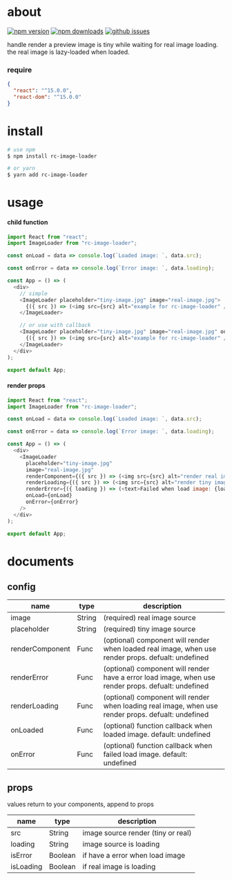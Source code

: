 # about

[![npm version][npm-version-image]][npm-url]
[![npm downloads][npm-downloads-image]][npm-url]
[![github issues][github-issues-image]][github-issues-url]

handle render a preview image is tiny while waiting for real image loading. the real image is lazy-loaded when loaded.

### require

```json
{
  "react": "^15.0.0",
  "react-dom": "^15.0.0"
}
```

# install

```bash
# use npm
$ npm install rc-image-loader

# or yarn
$ yarn add rc-image-loader
```

# usage

#### child function

```javascript
import React from "react";
import ImageLoader from "rc-image-loader";

const onLoad = data => console.log(`Loaded image: `, data.src);

const onError = data => console.log(`Error image: `, data.loading);

const App = () => (
  <div>
    // simple
    <ImageLoader placeholder="tiny-image.jpg" image="real-image.jpg">
      {({ src }) => (<img src={src} alt="example for rc-image-loader" />)}
    </ImageLoader>

    // or use with callback
    <ImageLoader placeholder="tiny-image.jpg" image="real-image.jpg" onLoad={onLoad} onError={onError}>
      {({ src }) => (<img src={src} alt="example for rc-image-loader" />)}
    </ImageLoader>
  </div>
);

export default App;
```

#### render props

```javascript
import React from "react";
import ImageLoader from "rc-image-loader";

const onLoad = data => console.log(`Loaded image: `, data.src);

const onError = data => console.log(`Error image: `, data.loading);

const App = () => (
  <div>
    <ImageLoader
      placeholder="tiny-image.jpg"
      image="real-image.jpg"
      renderComponent={({ src }) => (<img src={src} alt="render real image" />)}
      renderLoading={({ src }) => (<img src={src} alt="render tiny image" />)}
      renderError={({ loading }) => (<text>Failed when load image: {loading}</text>)}
      onLoad={onLoad}
      onError={onError}
    />
  </div>
);

export default App;
```

# documents

## config

| name           | type    | description                                                                                                            |
| -------------- | ------- | ---------------------------------------------------------------------------------------------------------------------- |
| image          | String  | (required) real image source                                                                                           |
| placeholder    | String  | (required) tiny image source                                                                                           |
| renderComponent| Func    | (optional) component will render when loaded real image, when use render props. defualt: undefined                     |
| renderError    | Func    | (optional) component will render have a error load image, when use render props. defualt: undefined                    |
| renderLoading  | Func    | (optional) component will render when loading real image, when use render props. defualt: undefined                    |
| onLoaded       | Func    | (optional) function callback when loaded image. default: undefined                                                     |
| onError        | Func    | (optional) function callback when failed load image. default: undefined                                                |

## props

values return to your components, append to props

| name      | type    | description                                |
| --------- | ------- | ------------------------------------------ |
| src       | String  | image source render (tiny or real)         |
| loading   | String  | image source is loading                    |
| isError   | Boolean | if have a error when load image            |
| isLoading | Boolean | if real image is loading                   |

[npm-url]: https://npmjs.org/package/rc-image-loader
[npm-version-image]: https://badge.fury.io/js/rc-image-loader.svg
[npm-downloads-image]: https://img.shields.io/npm/dm/rc-image-loader.svg
[github-issues-image]: https://img.shields.io/github/issues/lamhieu-vk/rc-image-loader.svg
[github-issues-url]: https://github.com/lamhieu-vk/rc-image-loader/issues
